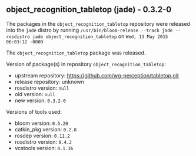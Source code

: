 ## object_recognition_tabletop (jade) - 0.3.2-0

The packages in the `object_recognition_tabletop` repository were released into the `jade` distro by running `/usr/bin/bloom-release --track jade --rosdistro jade object_recognition_tabletop` on `Wed, 13 May 2015 06:03:12 -0000`

The `object_recognition_tabletop` package was released.

Version of package(s) in repository `object_recognition_tabletop`:
- upstream repository: https://github.com/wg-perception/tabletop.git
- release repository: unknown
- rosdistro version: `null`
- old version: `null`
- new version: `0.3.2-0`

Versions of tools used:
- bloom version: `0.5.20`
- catkin_pkg version: `0.2.8`
- rosdep version: `0.11.2`
- rosdistro version: `0.4.2`
- vcstools version: `0.1.36`


